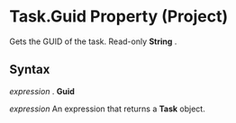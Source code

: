 
# Task.Guid Property (Project)

Gets the GUID of the task. Read-only  **String** .


## Syntax

 _expression_ . **Guid**

 _expression_ An expression that returns a **Task** object.

